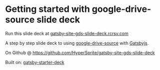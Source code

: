 # Getting started with google-drive-source slide deck

Run this slide deck at [gatsby-site-gds-slide-deck.rcrsv.com](https://gatsby-site-gds-slide-deck.rcrsv.com)

A step by step slide deck to using [google-drive-source](https://www.npmjs.com/package/google-drive-source) with [Gatsbyjs](https://www.gatsbyjs.org/).

On Github @ https://github.com/HyperSprite/gatsby-site-gds-slide-deck

Built on: [gatsby-starter-deck](https://github.com/fabe/gatsby-starter-deck)
